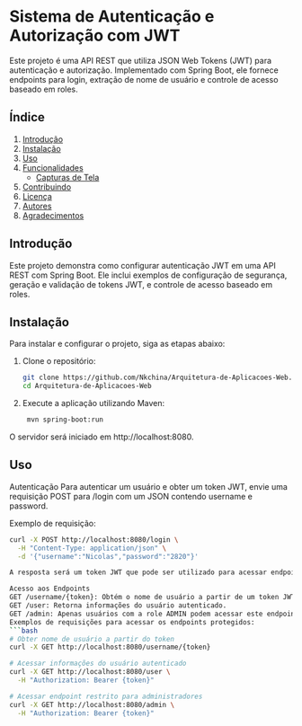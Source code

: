 # Sistema de Autenticação e Autorização com JWT

Este projeto é uma API REST que utiliza JSON Web Tokens (JWT) para autenticação e autorização. Implementado com Spring Boot, ele fornece endpoints para login, extração de nome de usuário e controle de acesso baseado em roles.

## Índice

1. [Introdução](#introdução)
2. [Instalação](#instalação)
3. [Uso](#uso)
4. [Funcionalidades](#funcionalidades)
   - [Capturas de Tela](#capturas-de-tela)
5. [Contribuindo](#contribuindo)
6. [Licença](#licença)
7. [Autores](#autores)
8. [Agradecimentos](#agradecimentos)

## Introdução

Este projeto demonstra como configurar autenticação JWT em uma API REST com Spring Boot. Ele inclui exemplos de configuração de segurança, geração e validação de tokens JWT, e controle de acesso baseado em roles.

## Instalação

Para instalar e configurar o projeto, siga as etapas abaixo:

1. Clone o repositório:
   ```sh
   git clone https://github.com/Nkchina/Arquitetura-de-Aplicacoes-Web.git
   cd Arquitetura-de-Aplicacoes-Web
2. Execute a aplicação utilizando Maven:
   ```bash
    mvn spring-boot:run
O servidor será iniciado em http://localhost:8080.

## Uso
Autenticação
Para autenticar um usuário e obter um token JWT, envie uma requisição POST para /login com um JSON contendo username e password.

Exemplo de requisição:
```bash
curl -X POST http://localhost:8080/login \
  -H "Content-Type: application/json" \
  -d '{"username":"Nicolas","password":"2820"}'

A resposta será um token JWT que pode ser utilizado para acessar endpoints protegidos.

Acesso aos Endpoints
GET /username/{token}: Obtém o nome de usuário a partir de um token JWT.
GET /user: Retorna informações do usuário autenticado.
GET /admin: Apenas usuários com a role ADMIN podem acessar este endpoint.
Exemplos de requisições para acessar os endpoints protegidos:
```bash
# Obter nome de usuário a partir do token
curl -X GET http://localhost:8080/username/{token}

# Acessar informações do usuário autenticado
curl -X GET http://localhost:8080/user \
  -H "Authorization: Bearer {token}"

# Acessar endpoint restrito para administradores
curl -X GET http://localhost:8080/admin \
  -H "Authorization: Bearer {token}"
